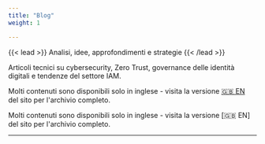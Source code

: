 ```yaml
---
title: "Blog"
weight: 1

---
```


{{< lead >}}
Analisi, idee, approfondimenti e strategie
{{< /lead >}}

Articoli tecnici su cybersecurity, Zero Trust, governance delle identità digitali e tendenze del settore IAM.

Molti contenuti sono disponibili solo in inglese - visita la versione [🇬🇧 EN](/en) del sito per l'archivio completo.

Molti contenuti sono disponibili solo in inglese - visita la versione [🇬🇧 EN] del sito per l'archivio completo.

---